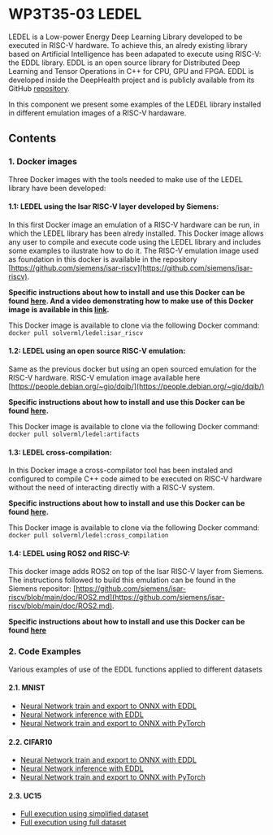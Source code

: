# WP3T35-03 LEDEL

LEDEL is a Low-power Energy Deep Learning Library developed to be executed in RISC-V hardware. To achieve this, an alredy existing library based on Artificial Intelligence has been adapated to execute using RISC-V: the EDDL library. EDDL is an open source library for Distributed Deep Learning and Tensor Operations in C++ for CPU, GPU and FPGA. EDDL is developed inside the DeepHealth project and is publicly available from its GitHub [repository](https://github.com/deephealthproject/eddl).

In this component we present some examples of the LEDEL library installed in different emulation images of a RISC-V hardaware.

## Contents

### 1. Docker images

Three Docker images with the tools needed to make use of the LEDEL library have been developed:

  #### 1.1: LEDEL using the Isar RISC-V layer developed by Siemens:
  
  In this first Docker image an emulation of a RISC-V hardware can be run, in which the LEDEL library has been alredy installed. This Docker image allows any user to compile and execute code using the LEDEL library and includes some examples to ilustrate how to do it. The RISC-V emulation image used as foundation in this docker is available in the repository [https://github.com/siemens/isar-riscv](https://github.com/siemens/isar-riscv).
 
  **Specific instructions about how to install and use this Docker can be found [here](https://github.com/project-fractal/WP3/blob/main/Components/WP3T35-03%20LEDEL/docker_use/isar_riscv/README.md). And a video demonstrating how to make use of this Docker image is available in this [link](https://ikerlan.sharepoint.com/:v:/r/sites/FRACTAL_project/Documentos%20compartidos/WP9%20-%20Exploitation,%20Dissemination,%20Training%20,%20Stan/Training/Training%20videos/LEDEL_component_training_video.mp4?csf=1&web=1&e=CNHQNy).**
 
This Docker image is available to clone via the following Docker command:
  ```docker pull solverml/ledel:isar_riscv```
  
  #### 1.2: LEDEL using an open source RISC-V emulation:
  
  Same as the previous docker but using an open sourced emulation for the RISC-V hardware. RISC-V emulation image available here [https://people.debian.org/~gio/dqib/](https://people.debian.org/~gio/dqib/)

  **Specific instructions about how to install and use this Docker can be found [here](https://github.com/project-fractal/WP3/tree/main/Components/WP3T35-03%20LEDEL/docker_use/open_source_riscv/README.md).**

  This Docker image is available to clone via the following Docker command:
  ```docker pull solverml/ledel:artifacts```
  
  #### 1.3: LEDEL cross-compilation:
 
  In this Docker image a cross-compilator tool has been instaled and configured to compile C++ code aimed to be executed on RISC-V hardware without the need of interacting directly with a RISC-V system.
 
**Specific instructions about how to install and use this Docker can be found [here]( https://github.com/project-fractal/WP3/tree/main/Components/WP3T35-03%20LEDEL/docker_use/cross_compilation_tool/README.md).** 
 
 This Docker image is available to clone via the following Docker command:
  ```docker pull solverml/ledel:cross_compilation```

  #### 1.4: LEDEL using ROS2 ond RISC-V:
  
  This docker image adds ROS2 on top of the Isar RISC-V layer from Siemens. The instructions followed to build this emulation can be found in the Siemens repositor: [https://github.com/siemens/isar-riscv/blob/main/doc/ROS2.md](https://github.com/siemens/isar-riscv/blob/main/doc/ROS2.md).
 
  **Specific instructions about how to install and use this Docker can be found [here](docker_use/ros2/README.md)**
  
### 2. Code Examples

  Various examples of use of the EDDL functions applied to different datasets
  
  #### 2.1. MNIST
  - [Neural Network train and export to ONNX with EDDL](https://github.com/project-fractal/WP3/tree/main/Components/WP3T35-03%20LEDEL/code_examples/MNIST/eddl_training)
  - [Neural Network inference with EDDL](https://github.com/project-fractal/WP3/tree/main/Components/WP3T35-03%20LEDEL/code_examples/MNIST/eddl_inference)
  - [Neural Network train and export to ONNX with PyTorch](https://github.com/project-fractal/WP3/tree/main/Components/WP3T35-03%20LEDEL/code_examples/MNIST/pytorch_training)
  
  #### 2.2. CIFAR10
  - [Neural Network train and export to ONNX with EDDL](https://github.com/project-fractal/WP3/tree/main/Components/WP3T35-03%20LEDEL/code_examples/CIFAR10/eddl_train)
  - [Neural Network inference with EDDL](https://github.com/project-fractal/WP3/tree/main/Components/WP3T35-03%20LEDEL/code_examples/CIFAR10/eddl_inference)
  - [Neural Network train and export to ONNX with PyTorch](https://github.com/project-fractal/WP3/tree/main/Components/WP3T35-03%20LEDEL/code_examples/CIFAR10/pytorch_train)
  
  #### 2.3. UC15
  - [Full execution using simplified dataset](https://github.com/project-fractal/WP3/tree/main/Components/WP3T35-03%20LEDEL/code_examples/UC15/reduced_example)
  - [Full execution using full dataset](https://github.com/project-fractal/WP3/tree/main/Components/WP3T35-03%20LEDEL/code_examples/UC15/full_example)
  
